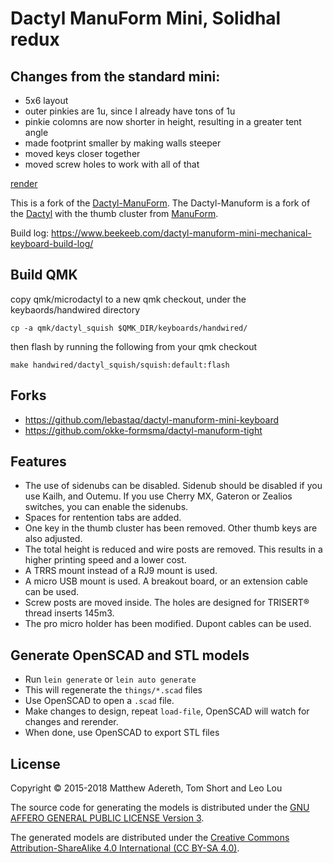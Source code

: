 # Dactyl ManuForm Mini, Solidhal redux


## Changes from the standard mini:
- 5x6 layout
- outer pinkies are 1u, since I already have tons of 1u
- pinkie colomns are now shorter in height, resulting in a greater tent angle
- made footprint smaller by making walls steeper
- moved keys closer together
- moved screw holes to work with all of that

[render](right.png)


This is a fork of the [Dactyl-ManuForm](https://github.com/tshort/dactyl-keyboard). The Dactyl-Manuform is a fork of the [Dactyl](https://github.com/adereth/dactyl-keyboard) with the thumb cluster from [ManuForm](https://github.com/jeffgran/ManuForm).

Build log: https://www.beekeeb.com/dactyl-manuform-mini-mechanical-keyboard-build-log/


## Build QMK
copy qmk/microdactyl to a new qmk checkout, under the keybaords/handwired directory
```
cp -a qmk/dactyl_squish $QMK_DIR/keyboards/handwired/
```
then flash by running the following from your qmk checkout
```
make handwired/dactyl_squish/squish:default:flash
```

## Forks

- https://github.com/lebastaq/dactyl-manuform-mini-keyboard
- https://github.com/okke-formsma/dactyl-manuform-tight

## Features

- The use of sidenubs can be disabled. Sidenub should be disabled if you use Kailh, and Outemu. If you use Cherry MX, Gateron or Zealios switches, you can enable the sidenubs.
- Spaces for rentention tabs are added.
- One key in the thumb cluster has been removed. Other thumb keys are also adjusted.
- The total height is reduced and wire posts are removed. This results in a
  higher printing speed and a lower cost.
- A TRRS mount instead of a RJ9 mount is used.
- A micro USB mount is used. A breakout board, or an extension cable can be used.
- Screw posts are moved inside. The holes are designed for TRISERT® thread inserts 145m3.
- The pro micro holder has been modified. Dupont cables can be used.

## Generate OpenSCAD and STL models

* Run `lein generate` or `lein auto generate`
* This will regenerate the `things/*.scad` files
* Use OpenSCAD to open a `.scad` file.
* Make changes to design, repeat `load-file`, OpenSCAD will watch for changes and rerender.
* When done, use OpenSCAD to export STL files



## License

Copyright © 2015-2018 Matthew Adereth, Tom Short and Leo Lou

The source code for generating the models is distributed under the [GNU AFFERO GENERAL PUBLIC LICENSE Version 3](LICENSE).

The generated models are distributed under the [Creative Commons Attribution-ShareAlike 4.0 International (CC BY-SA 4.0)](LICENSE-models).
